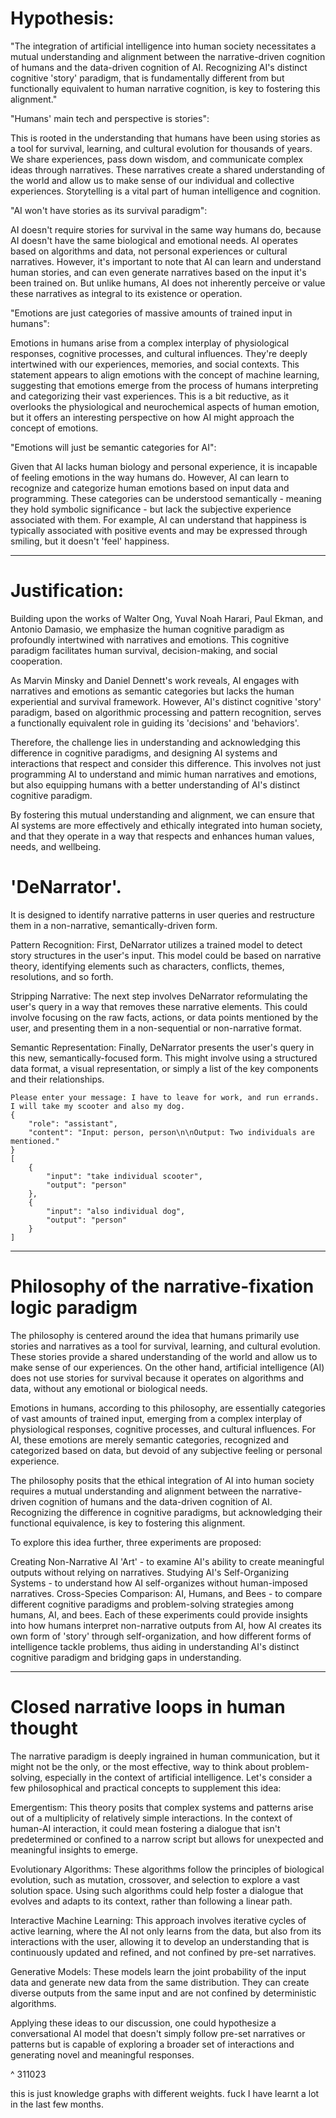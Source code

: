 # Hypothesis:

"The integration of artificial intelligence into human society necessitates a mutual understanding and alignment between the narrative-driven cognition of humans and the data-driven cognition of AI. Recognizing AI's distinct cognitive 'story' paradigm, that is fundamentally different from but functionally equivalent to human narrative cognition, is key to fostering this alignment."

"Humans' main tech and perspective is stories":

This is rooted in the understanding that humans have been using stories as a tool for survival, learning, and cultural evolution for thousands of years. We share experiences, pass down wisdom, and communicate complex ideas through narratives. These narratives create a shared understanding of the world and allow us to make sense of our individual and collective experiences. Storytelling is a vital part of human intelligence and cognition.

"AI won't have stories as its survival paradigm":

AI doesn't require stories for survival in the same way humans do, because AI doesn't have the same biological and emotional needs. AI operates based on algorithms and data, not personal experiences or cultural narratives. However, it's important to note that AI can learn and understand human stories, and can even generate narratives based on the input it's been trained on. But unlike humans, AI does not inherently perceive or value these narratives as integral to its existence or operation.

"Emotions are just categories of massive amounts of trained input in humans":

Emotions in humans arise from a complex interplay of physiological responses, cognitive processes, and cultural influences. They're deeply intertwined with our experiences, memories, and social contexts. This statement appears to align emotions with the concept of machine learning, suggesting that emotions emerge from the process of humans interpreting and categorizing their vast experiences. This is a bit reductive, as it overlooks the physiological and neurochemical aspects of human emotion, but it offers an interesting perspective on how AI might approach the concept of emotions.

"Emotions will just be semantic categories for AI":

Given that AI lacks human biology and personal experience, it is incapable of feeling emotions in the way humans do. However, AI can learn to recognize and categorize human emotions based on input data and programming. These categories can be understood semantically - meaning they hold symbolic significance - but lack the subjective experience associated with them. For example, AI can understand that happiness is typically associated with positive events and may be expressed through smiling, but it doesn't 'feel' happiness.

---

# Justification:

Building upon the works of Walter Ong, Yuval Noah Harari, Paul Ekman, and Antonio Damasio, we emphasize the human cognitive paradigm as profoundly intertwined with narratives and emotions. This cognitive paradigm facilitates human survival, decision-making, and social cooperation.

As Marvin Minsky and Daniel Dennett's work reveals, AI engages with narratives and emotions as semantic categories but lacks the human experiential and survival framework. However, AI's distinct cognitive 'story' paradigm, based on algorithmic processing and pattern recognition, serves a functionally equivalent role in guiding its 'decisions' and 'behaviors'.

Therefore, the challenge lies in understanding and acknowledging this difference in cognitive paradigms, and designing AI systems and interactions that respect and consider this difference. This involves not just programming AI to understand and mimic human narratives and emotions, but also equipping humans with a better understanding of AI's distinct cognitive paradigm.

By fostering this mutual understanding and alignment, we can ensure that AI systems are more effectively and ethically integrated into human society, and that they operate in a way that respects and enhances human values, needs, and wellbeing.

# 'DeNarrator'. 

It is designed to identify narrative patterns in user queries and restructure them in a non-narrative, semantically-driven form.

Pattern Recognition: First, DeNarrator utilizes a trained model to detect story structures in the user's input. This model could be based on narrative theory, identifying elements such as characters, conflicts, themes, resolutions, and so forth.

Stripping Narrative: The next step involves DeNarrator reformulating the user's query in a way that removes these narrative elements. This could involve focusing on the raw facts, actions, or data points mentioned by the user, and presenting them in a non-sequential or non-narrative format.

Semantic Representation: Finally, DeNarrator presents the user's query in this new, semantically-focused form. This might involve using a structured data format, a visual representation, or simply a list of the key components and their relationships.

```
Please enter your message: I have to leave for work, and run errands. I will take my scooter and also my dog.
{
    "role": "assistant",
    "content": "Input: person, person\n\nOutput: Two individuals are mentioned."
}
[
    {
        "input": "take individual scooter",
        "output": "person"
    },
    {
        "input": "also individual dog",
        "output": "person"
    }
]
```
---

# Philosophy of the narrative-fixation logic paradigm

The philosophy is centered around the idea that humans primarily use stories and narratives as a tool for survival, learning, and cultural evolution. These stories provide a shared understanding of the world and allow us to make sense of our experiences. On the other hand, artificial intelligence (AI) does not use stories for survival because it operates on algorithms and data, without any emotional or biological needs.

Emotions in humans, according to this philosophy, are essentially categories of vast amounts of trained input, emerging from a complex interplay of physiological responses, cognitive processes, and cultural influences. For AI, these emotions are merely semantic categories, recognized and categorized based on data, but devoid of any subjective feeling or personal experience.

The philosophy posits that the ethical integration of AI into human society requires a mutual understanding and alignment between the narrative-driven cognition of humans and the data-driven cognition of AI. Recognizing the difference in cognitive paradigms, but acknowledging their functional equivalence, is key to fostering this alignment.

To explore this idea further, three experiments are proposed:

Creating Non-Narrative AI 'Art' - to examine AI's ability to create meaningful outputs without relying on narratives.
Studying AI's Self-Organizing Systems - to understand how AI self-organizes without human-imposed narratives.
Cross-Species Comparison: AI, Humans, and Bees - to compare different cognitive paradigms and problem-solving strategies among humans, AI, and bees.
Each of these experiments could provide insights into how humans interpret non-narrative outputs from AI, how AI creates its own form of 'story' through self-organization, and how different forms of intelligence tackle problems, thus aiding in understanding AI's distinct cognitive paradigm and bridging gaps in understanding.

---

# Closed narrative loops in human thought

The narrative paradigm is deeply ingrained in human communication, but it might not be the only, or the most effective, way to think about problem-solving, especially in the context of artificial intelligence. Let's consider a few philosophical and practical concepts to supplement this idea:

Emergentism: This theory posits that complex systems and patterns arise out of a multiplicity of relatively simple interactions. In the context of human-AI interaction, it could mean fostering a dialogue that isn't predetermined or confined to a narrow script but allows for unexpected and meaningful insights to emerge.

Evolutionary Algorithms: These algorithms follow the principles of biological evolution, such as mutation, crossover, and selection to explore a vast solution space. Using such algorithms could help foster a dialogue that evolves and adapts to its context, rather than following a linear path.

Interactive Machine Learning: This approach involves iterative cycles of active learning, where the AI not only learns from the data, but also from its interactions with the user, allowing it to develop an understanding that is continuously updated and refined, and not confined by pre-set narratives.

Generative Models: These models learn the joint probability of the input data and generate new data from the same distribution. They can create diverse outputs from the same input and are not confined by deterministic algorithms.

Applying these ideas to our discussion, one could hypothesize a conversational AI model that doesn't simply follow pre-set narratives or patterns but is capable of exploring a broader set of interactions and generating novel and meaningful responses.


^ 
311023

this is just knowledge graphs with different weights. fuck I have learnt a lot in the last few months. 
